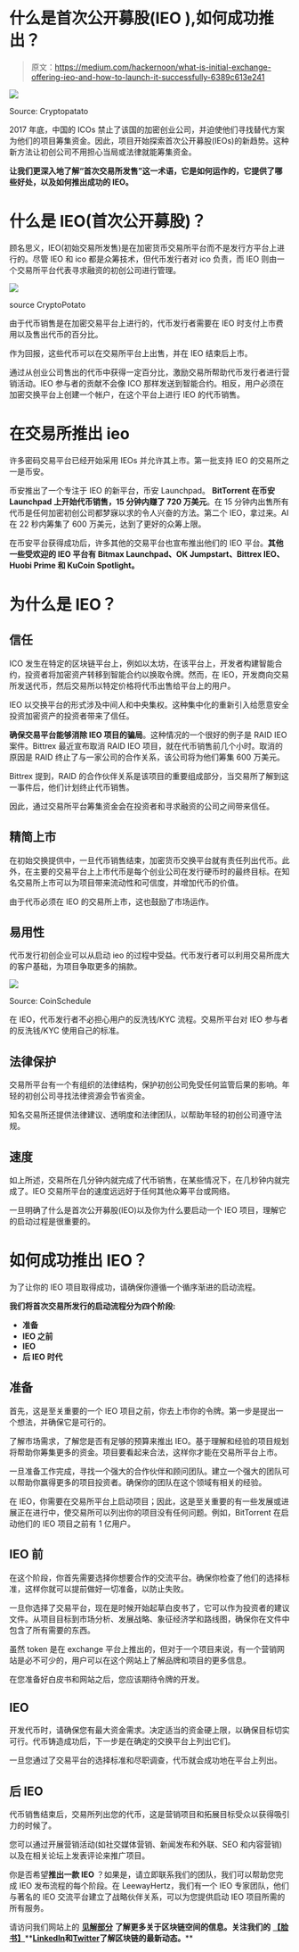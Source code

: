 # 什么是首次公开募股(IEO ),如何成功推出？

> 原文：<https://medium.com/hackernoon/what-is-initial-exchange-offering-ieo-and-how-to-launch-it-successfully-6389c613e241>

![](img/b0848122788dcf77e8ba4a0baa2a50a8.png)

Source: Cryptopatato

2017 年底，中国的 ICOs 禁止了该国的加密创业公司，并迫使他们寻找替代方案为他们的项目筹集资金。因此，项目开始探索首次公开募股(IEOs)的新趋势。这种新方法让初创公司不用担心当局或法律就能筹集资金。

**让我们更深入地了解“首次交易所发售”这一术语，它是如何运作的，它提供了哪些好处，以及如何推出成功的 IEO。**

# 什么是 IEO(首次公开募股)？

顾名思义，IEO(初始交易所发售)是在加密货币交易所平台而不是发行方平台上进行的。尽管 IEO 和 ico 都是众筹技术，但代币发行者对 ico 负责，而 IEO 则由一个交易所平台代表寻求融资的初创公司进行管理。

![](img/ba513cdf9abc1a4f14e7d635c2f76914.png)

source CryptoPotato

由于代币销售是在加密交易平台上进行的，代币发行者需要在 IEO 时支付上市费用以及售出代币的百分比。

作为回报，这些代币可以在交易所平台上出售，并在 IEO 结束后上市。

通过从创业公司售出的代币中获得一定百分比，激励交易所帮助代币发行者进行营销活动。IEO 参与者的贡献不会像 ICO 那样发送到智能合约。相反，用户必须在加密交换平台上创建一个帐户，在这个平台上进行 IEO 的代币销售。

# 在交易所推出 ieo

许多密码交易平台已经开始采用 IEOs 并允许其上市。第一批支持 IEO 的交易所之一是币安。

币安推出了一个专注于 IEO 的新平台，币安 Launchpad。 **BitTorrent 在币安 Launchpad 上开始代币销售，15 分钟内赚了 720 万美元**。在 15 分钟内出售所有代币是任何加密初创公司都梦寐以求的令人兴奋的方法。第二个 IEO，拿过来。AI 在 22 秒内筹集了 600 万美元，达到了更好的众筹上限。

在币安平台获得成功后，许多其他的交易平台也宣布推出他们的 IEO 平台。**其他一些受欢迎的 IEO 平台有 Bitmax Launchpad、OK Jumpstart、Bittrex IEO、Huobi Prime 和 KuCoin Spotlight。**

# 为什么是 IEO？

## **信任**

ICO 发生在特定的区块链平台上，例如以太坊，在该平台上，开发者构建智能合约，投资者将加密资产转移到智能合约以换取令牌。然而，在 IEO，开发商向交易所发送代币，然后交易所以特定价格将代币出售给平台上的用户。

IEO 以交换平台的形式涉及中间人和中央集权。这种集中化的重新引入给愿意安全投资加密资产的投资者带来了信任。

**确保交易平台能够消除 IEO 项目的骗局**。这种情况的一个很好的例子是 RAID IEO 案件。Bittrex 最近宣布取消 RAID IEO 项目，就在代币销售前几个小时。取消的原因是 RAID 终止了与一家公司的合作关系，该公司将为他们筹集 600 万美元。

Bittrex 提到，RAID 的合作伙伴关系是该项目的重要组成部分，当交易所了解到这一事件后，他们计划终止代币销售。

因此，通过交易所平台筹集资金会在投资者和寻求融资的公司之间带来信任。

## **精简上市**

在初始交换提供中，一旦代币销售结束，加密货币交换平台就有责任列出代币。此外，在主要的交易平台上上市代币是每个创业公司在发行硬币时的最终目标。在知名交易所上市可以为项目带来流动性和可信度，并增加代币的价值。

由于代币必须在 IEO 的交易所上市，这也鼓励了市场运作。

## **易用性**

代币发行初创企业可以从启动 ieo 的过程中受益。代币发行者可以利用交易所庞大的客户基础，为项目争取更多的捐款。

![](img/2f193d68c38cf075fab5c190e3960d93.png)

Source: CoinSchedule

在 IEO，代币发行者不必担心用户的反洗钱/KYC 流程。交易所平台对 IEO 参与者的反洗钱/KYC 使用自己的标准。

## **法律保护**

交易所平台有一个有组织的法律结构，保护初创公司免受任何监管后果的影响。年轻的初创公司寻找法律资源会节省资金。

知名交易所还提供法律建议、透明度和法律团队，以帮助年轻的初创公司遵守法规。

## **速度**

如上所述，交易所在几分钟内就完成了代币销售，在某些情况下，在几秒钟内就完成了。IEO 交易所平台的速度远远好于任何其他众筹平台或网络。

一旦明确了什么是首次公开募股(IEO)以及你为什么要启动一个 IEO 项目，理解它的启动过程是很重要的。

# 如何成功推出 IEO？

为了让你的 IEO 项目取得成功，请确保你遵循一个循序渐进的启动流程。

**我们将首次交易所发行的启动流程分为四个阶段:**

*   **准备**
*   **IEO 之前**
*   **IEO**
*   **后 IEO 时代**

## **准备**

首先，这是至关重要的一个 IEO 项目之前，你去上市你的令牌。第一步是提出一个想法，并确保它是可行的。

了解市场需求，了解您是否有足够的预算来推出 IEO。基于理解和经验的项目规划将帮助你筹集更多的资金。项目要看起来合法，这样你才能在交易所平台上市。

一旦准备工作完成，寻找一个强大的合作伙伴和顾问团队。建立一个强大的团队可以帮助你赢得更多的项目投资者。确保你的团队在这个领域有相关的经验。

在 IEO，你需要在交易所平台上启动项目；因此，这是至关重要的有一些发展或进展正在进行中，使交易所可以列出你的项目没有任何问题。例如，BitTorrent 在启动他们的 IEO 项目之前有 1 亿用户。

## **IEO 前**

在这个阶段，你首先需要选择你想要合作的交流平台。确保你检查了他们的选择标准，这样你就可以提前做好一切准备，以防止失败。

一旦你选择了交易平台，现在是时候开始起草白皮书了，它可以作为投资者的建议文件。从项目目标到市场分析、发展战略、象征经济学和路线图，确保你在文件中包含了所有需要的东西。

虽然 token 是在 exchange 平台上推出的，但对于一个项目来说，有一个营销网站是必不可少的，用户可以在这个网站上了解品牌和项目的更多信息。

在您准备好白皮书和网站之后，您应该期待令牌的开发。

## **IEO**

开发代币时，请确保您有最大资金需求。决定适当的资金硬上限，以确保目标切实可行。代币铸造成功后，下一步是在确定的交换平台上列出它们。

一旦您通过了交易平台的选择标准和尽职调查，代币就会成功地在平台上列出。

## **后 IEO**

代币销售结束后，交易所列出您的代币，这是营销项目和拓展目标受众以获得吸引力的时候了。

您可以通过开展营销活动(如社交媒体营销、新闻发布和外联、SEO 和内容营销)以及在相关论坛上发表评论来推广项目。

你是否希望**推出一款 IEO** ？如果是，请立即联系我们的团队，我们可以帮助您完成 IEO 发布流程的每个阶段。在 LeewayHertz，我们有一个 IEO 专家团队，他们与著名的 IEO 交流平台建立了战略伙伴关系，可以为您提供启动 IEO 项目所需的所有服务。

请访问我们网站上的 [**见解部分**](https://www.leewayhertz.com/ieo-initial-exchange-offering/?utm_source=Hackernoon_leewayhertz) **了解更多关于区块链空间的信息。关注我们的** [**【脸书】**](https://www.facebook.com/LeewayHertz/)**[**LinkedIn**](https://www.linkedin.com/company/leewayhertz-technologies/)**和**[**Twitter**](https://twitter.com/LeewayHertz)**了解区块链的最新动态。****